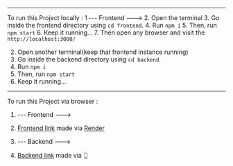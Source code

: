 --------------------------
To run this Project locally :
  1 --- Frontend --->
  2. Open the terminal
  3. Go inside the frontend directory using `cd frontend`.
  4. Run `npm i`
  5. Then, run `npm start`
  6. Keep it running...
  7. Then open any browser and visit the `http://localhost:3000/`

 
  
  2. Open another terminal(keep that frontend instance running)
  3. Go inside the backend directory using `cd backend`.
  4. Run `npm i`
  5. Then, run `npm start`
  6. Keep it running...
-----------------------------
To run this Project via browser :
  1. --- Frontend --->
  2. [Frontend link](https://askservice2-0-1.onrender.com/) made via [Render](https://render.com/)



  1. --- Backend --->
  2. [Backend link](https://askservice2-0.onrender.com) made via 👆   
